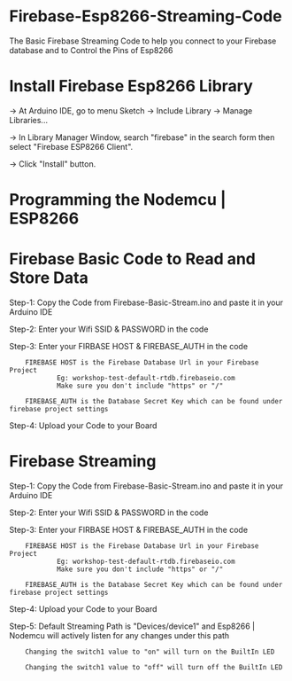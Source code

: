 # Firebase-Esp8266-Streaming-Code
The Basic Firebase Streaming Code to help you connect to your Firebase database and to Control the Pins of Esp8266

# Install Firebase Esp8266 Library 

->  At Arduino IDE, go to menu Sketch -> Include Library -> Manage Libraries...

->  In Library Manager Window, search "firebase" in the search form then select "Firebase ESP8266 Client".

->  Click "Install" button.

# Programming the Nodemcu | ESP8266


# Firebase Basic Code to Read and Store Data

Step-1: Copy the Code from Firebase-Basic-Stream.ino and paste it in your Arduino IDE

Step-2: Enter your Wifi SSID & PASSWORD in the code 

Step-3: Enter your FIRBASE HOST & FIREBASE_AUTH in the code
        
        FIREBASE HOST is the Firebase Database Url in your Firebase Project
                Eg: workshop-test-default-rtdb.firebaseio.com 
                Make sure you don't include "https" or "/"
        
        FIREBASE_AUTH is the Database Secret Key which can be found under firebase project settings
        
Step-4: Upload your Code to your Board

# Firebase Streaming

Step-1: Copy the Code from Firebase-Basic-Stream.ino and paste it in your Arduino IDE

Step-2: Enter your Wifi SSID & PASSWORD in the code 

Step-3: Enter your FIRBASE HOST & FIREBASE_AUTH in the code
        
        FIREBASE HOST is the Firebase Database Url in your Firebase Project
                Eg: workshop-test-default-rtdb.firebaseio.com 
                Make sure you don't include "https" or "/"
        
        FIREBASE_AUTH is the Database Secret Key which can be found under firebase project settings
        
Step-4: Upload your Code to your Board
        
Step-5: Default Streaming Path is "Devices/device1" and Esp8266 | Nodemcu will actively listen for any changes under this path

        Changing the switch1 value to "on" will turn on the BuiltIn LED
        
        Changing the switch1 value to "off" will turn off the BuiltIn LED
        
        
